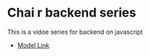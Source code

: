 # Chai r backend series 

This is a vidoe series for backend on javascript
- [Model Link](https://app.eraser.io/workspace/YtPqZ1VogxGy1jzIDkzj)
